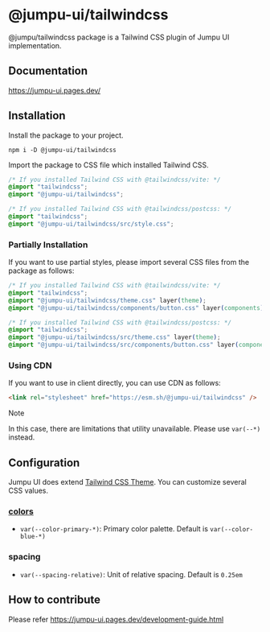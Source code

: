 # @jumpu-ui/tailwindcss

@jumpu/tailwindcss package is a Tailwind CSS plugin of Jumpu UI implementation.

## Documentation

https://jumpu-ui.pages.dev/

## Installation

Install the package to your project.

```shell
npm i -D @jumpu-ui/tailwindcss
```

Import the package to CSS file which installed Tailwind CSS.

```css
/* If you installed Tailwind CSS with @tailwindcss/vite: */
@import "tailwindcss";
@import "@jumpu-ui/tailwindcss";
```

```css
/* If you installed Tailwind CSS with @tailwindcss/postcss: */
@import "tailwindcss";
@import "@jumpu-ui/tailwindcss/src/style.css";
```

### Partially Installation

If you want to use partial styles, please import several CSS files from the package as follows:

```css
/* If you installed Tailwind CSS with @tailwindcss/vite: */
@import "tailwindcss";
@import "@jumpu-ui/tailwindcss/theme.css" layer(theme);
@import "@jumpu-ui/tailwindcss/components/button.css" layer(components);
```

```css
/* If you installed Tailwind CSS with @tailwindcss/postcss: */
@import "tailwindcss";
@import "@jumpu-ui/tailwindcss/src/theme.css" layer(theme);
@import "@jumpu-ui/tailwindcss/src/components/button.css" layer(components);
```

### Using CDN

If you want to use in client directly, you can use CDN as follows:

```html
<link rel="stylesheet" href="https://esm.sh/@jumpu-ui/tailwindcss" />
```

> [!NOTE]
>
> In this case, there are limitations that utility unavailable. Please use `var(--*)` instead.

## Configuration

Jumpu UI does extend [Tailwind CSS Theme](https://tailwindcss.com/docs/theme). You can customize several CSS values.

### [colors](https://tailwindcss.com/docs/customizing-colors)

- `var(--color-primary-*)`: Primary color palette. Default is `var(--color-blue-*)`

### spacing

- `var(--spacing-relative)`: Unit of relative spacing. Default is `0.25em`

## How to contribute

Please refer https://jumpu-ui.pages.dev/development-guide.html
